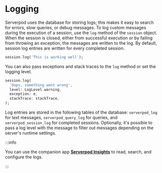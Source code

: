 # Logging
Serverpod uses the database for storing logs; this makes it easy to search for errors, slow queries, or debug messages. To log custom messages during the execution of a session, use the `log` method of the `session` object. When the session is closed, either from successful execution or by failing from throwing an exception, the messages are written to the log. By default, session log entries are written for every completed session.

```dart
session.log('This is working well');
```

You can also pass exceptions and stack traces to the `log` method or set the logging level.

```dart
session.log(
  'Oops, something went wrong',
  level: LogLevel.warning,
  exception: e,
  stackTrace: stackTrace,
);
```

Log entries are stored in the following tables of the database: `serverpod_log` for text messages, `serverpod_query_log` for queries, and `serverpod_session_log` for completed sessions. Optionally, it's possible to pass a log level with the message to filter out messages depending on the server's runtime settings.

:::info

You can use the companion app  __[Serverpod Insights](../insights)__ to read, search, and configure the logs.

:::
